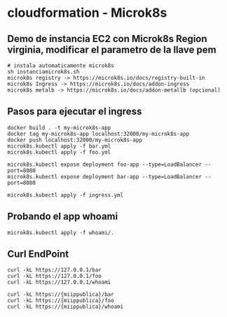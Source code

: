 # cloudformation - Microk8s

## Demo de instancia EC2 con Microk8s Region virginia, modificar el parametro de la llave pem
```
# instala automaticamente microk8s
sh instanciamicrok8s.sh 
microk8s registry -> https://microk8s.io/docs/registry-built-in
microk8s Ingress -> https://microk8s.io/docs/addon-ingress
microk8s metalb -> https://microk8s.io/docs/addon-metallb (opcional)
```
## Pasos para ejecutar el ingress
```
docker build . -t my-microk8s-app
docker tag my-microk8s-app localhost:32000/my-microk8s-app
docker push localhost:32000/my-microk8s-app
microk8s.kubectl apply -f bar.yml
microk8s.kubectl apply -f foo.yml

microk8s.kubectl expose deployment foo-app --type=LoadBalancer --port=8080
microk8s.kubectl expose deployment bar-app --type=LoadBalancer --port=8080

microk8s.kubectl apply -f ingress.yml
```
## Probando el app whoami
```
microk8s.kubectl apply -f whoami/.

```
## Curl EndPoint
```
curl -kL https://127.0.0.1/bar
curl -kL https://127.0.0.1/foo
curl -kL https://127.0.0.1/whoami

curl -kL https://{miippublica}/bar
curl -kL https://{miippublica}/foo
curl -kL https://{miippublica}/whoami
```
